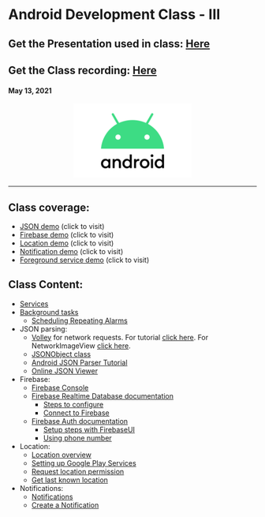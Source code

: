 # Android Development Class - III

## Get the Presentation used in class: [Here](Android_Class-3.pdf)

## Get the Class recording: [Here](https://drive.google.com/file/d/1F2sIHVR5E1PqqvsvwusEzgqVRVgwH8Te/view?usp=sharing)

#### May 13, 2021

<div align="center"><img src="../Android-Logo.png" alt="Android logo" height=150/></div>

<hr>

## Class coverage:

-   [JSON demo](JSONDemo) (click to visit)
-   [Firebase demo](FirebaseDemo) (click to visit)
-   [Location demo](LocationDemo) (click to visit)
-   [Notification demo](NotificationDemo) (click to visit)
-   [Foreground service demo](ForegroundDemo) (click to visit)

## Class Content:

-   [Services](https://developer.android.com/guide/components/services)
-   [Background tasks](https://developer.android.com/guide/background)
    -   [Scheduling Repeating Alarms](https://developer.android.com/training/scheduling/alarms)
-   JSON parsing:
    -   [Volley](https://developer.android.com/training/volley) for network requests. For tutorial [click here](https://developer.android.com/training/volley/simple). For NetworkImageView [click here](https://cypressnorth.com/web-programming-and-development/setting-android-google-volley-imageloader-networkimageview/).
    -   [JSONObject class](https://developer.android.com/reference/org/json/JSONObject)
    -   [Android JSON Parser Tutorial](https://www.javatpoint.com/android-json-parsing-tutorial)
    -   [Online JSON Viewer](http://jsonviewer.stack.hu/)
-   Firebase:
    -   [Firebase Console](https://console.firebase.google.com/)
    -   [Firebase Realtime Database documentation](https://firebase.google.com/docs/database)
        -   [Steps to configure](https://firebase.google.com/docs/database/android/start)
        -   [Connect to Firebase](https://developer.android.com/studio/write/firebase)
    -   [Firebase Auth documentation](https://firebase.google.com/docs/auth)
        -   [Setup steps with FirebaseUI](https://firebase.google.com/docs/auth/android/firebaseui)
        -   [Using phone number](https://firebase.google.com/docs/auth/android/phone-auth)
-   Location:
    -   [Location overview](https://developer.android.com/training/location)
    -   [Setting up Google Play Services](https://developers.google.com/android/guides/setup)
    -   [Request location permission](https://developer.android.com/training/location/permissions)
    -   [Get last known location](https://developer.android.com/training/location/retrieve-current)
-   Notifications:
    -   [Notifications](https://developer.android.com/guide/topics/ui/notifiers/notifications)
    -   [Create a Notification](https://developer.android.com/training/notify-user/build-notification)
